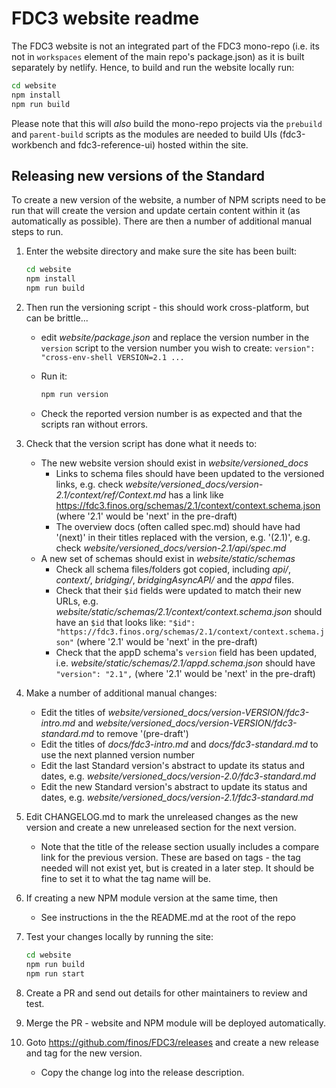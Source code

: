 # FDC3 website readme

The FDC3 website is not an integrated part of the FDC3 mono-repo (i.e. its not in `workspaces` element of the main repo's package.json) as it is built separately by netlify. Hence, to build and run the website locally run:

```bash
cd website
npm install
npm run build
```

Please note that this will *also* build the mono-repo projects via the `prebuild` and `parent-build` scripts as the modules are needed to build UIs (fdc3-workbench and fdc3-reference-ui) hosted within the site.

## Releasing new versions of the Standard

To create a new version of the website, a number of NPM scripts need to be run that will create the version and update certain content within it (as automatically as possible). There are then a number of additional manual steps to run.

1. Enter the website directory and make sure the site has been built:

    ```bash
    cd website
    npm install
    npm run build
    ```

2. Then run the versioning script - this should work cross-platform, but can be brittle...
    - edit *website/package.json* and replace the version number in the `version` script to the version number you wish to create:
        `version": "cross-env-shell VERSION=2.1 ...`
    - Run it:

        ```bash
        npm run version
        ```

    - Check the reported version number is as expected and that the scripts ran without errors.

3. Check that the version script has done what it needs to:
    - The new website version should exist in *website/versioned_docs*
        - Links to schema files should have been updated to the versioned links, e.g. check *website/versioned_docs/version-2.1/context/ref/Context.md* has a link like <https://fdc3.finos.org/schemas/2.1/context/context.schema.json> (where '2.1' would be 'next' in the pre-draft)
        - The overview docs (often called spec.md) should have had '(next)' in their titles replaced with the version, e.g. '(2.1)', e.g. check *website/versioned_docs/version-2.1/api/spec.md*
    - A new set of schemas should exist in *website/static/schemas*
        - Check all schema files/folders got copied, including *api/*, *context/*, *bridging/*, *bridgingAsyncAPI/* and the *appd* files.
        - Check that their `$id` fields were updated to match their new URLs, e.g. *website/static/schemas/2.1/context/context.schema.json* should have an `$id` that looks like: `"$id": "https://fdc3.finos.org/schemas/2.1/context/context.schema.json"` (where '2.1' would be 'next' in the pre-draft)
        - Check that the appD schema's `version` field has been updated, i.e. *website/static/schemas/2.1/appd.schema.json* should have `"version": "2.1",` (where '2.1' would be 'next' in the pre-draft)

4. Make a number of additional manual changes:
    - Edit the titles of *website/versioned_docs/version-VERSION/fdc3-intro.md* and *website/versioned_docs/version-VERSION/fdc3-standard.md* to remove '(pre-draft')
    - Edit the titles of *docs/fdc3-intro.md* and *docs/fdc3-standard.md* to use the next planned version number
    - Edit the last Standard version's abstract to update its status and dates, e.g. *website/versioned_docs/version-2.0/fdc3-standard.md*
    - Edit the new Standard version's abstract to update its status and dates, e.g. *website/versioned_docs/version-2.1/fdc3-standard.md*

5. Edit CHANGELOG.md to mark the unreleased changes as the new version and create a new unreleased section for the next version.
    - Note that the title of the release section usually includes a compare link for the previous version. These are based on tags - the tag needed will not exist yet, but is created in a later step. It should be fine to set it to what the tag name will be.

6. If creating a new NPM module version at the same time, then
    - See instructions in the the README.md at the root of the repo

7. Test your changes locally by running the site:

    ```bash
    cd website
    npm run build
    npm run start
    ```

8. Create a PR and send out details for other maintainers to review and test.

9. Merge the PR - website and NPM module will be deployed automatically.

10. Goto <https://github.com/finos/FDC3/releases> and create a new release and tag for the new version.
    - Copy the change log into the release description.
